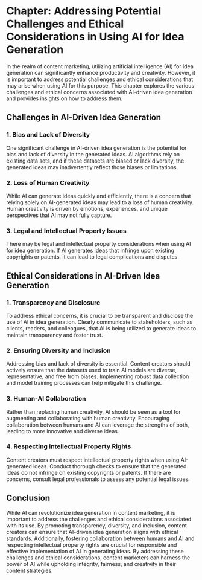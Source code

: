 Chapter: Addressing Potential Challenges and Ethical Considerations in Using AI for Idea Generation
===================================================================================================

In the realm of content marketing, utilizing artificial intelligence (AI) for idea generation can significantly enhance productivity and creativity. However, it is important to address potential challenges and ethical considerations that may arise when using AI for this purpose. This chapter explores the various challenges and ethical concerns associated with AI-driven idea generation and provides insights on how to address them.

Challenges in AI-Driven Idea Generation
---------------------------------------

### 1. Bias and Lack of Diversity

One significant challenge in AI-driven idea generation is the potential for bias and lack of diversity in the generated ideas. AI algorithms rely on existing data sets, and if these datasets are biased or lack diversity, the generated ideas may inadvertently reflect those biases or limitations.

### 2. Loss of Human Creativity

While AI can generate ideas quickly and efficiently, there is a concern that relying solely on AI-generated ideas may lead to a loss of human creativity. Human creativity is driven by emotions, experiences, and unique perspectives that AI may not fully capture.

### 3. Legal and Intellectual Property Issues

There may be legal and intellectual property considerations when using AI for idea generation. If AI generates ideas that infringe upon existing copyrights or patents, it can lead to legal complications and disputes.

Ethical Considerations in AI-Driven Idea Generation
---------------------------------------------------

### 1. Transparency and Disclosure

To address ethical concerns, it is crucial to be transparent and disclose the use of AI in idea generation. Clearly communicate to stakeholders, such as clients, readers, and colleagues, that AI is being utilized to generate ideas to maintain transparency and foster trust.

### 2. Ensuring Diversity and Inclusion

Addressing bias and lack of diversity is essential. Content creators should actively ensure that the datasets used to train AI models are diverse, representative, and free from biases. Implementing robust data collection and model training processes can help mitigate this challenge.

### 3. Human-AI Collaboration

Rather than replacing human creativity, AI should be seen as a tool for augmenting and collaborating with human creativity. Encouraging collaboration between humans and AI can leverage the strengths of both, leading to more innovative and diverse ideas.

### 4. Respecting Intellectual Property Rights

Content creators must respect intellectual property rights when using AI-generated ideas. Conduct thorough checks to ensure that the generated ideas do not infringe on existing copyrights or patents. If there are concerns, consult legal professionals to assess any potential legal issues.

Conclusion
----------

While AI can revolutionize idea generation in content marketing, it is important to address the challenges and ethical considerations associated with its use. By promoting transparency, diversity, and inclusion, content creators can ensure that AI-driven idea generation aligns with ethical standards. Additionally, fostering collaboration between humans and AI and respecting intellectual property rights are crucial for responsible and effective implementation of AI in generating ideas. By addressing these challenges and ethical considerations, content marketers can harness the power of AI while upholding integrity, fairness, and creativity in their content strategies.
